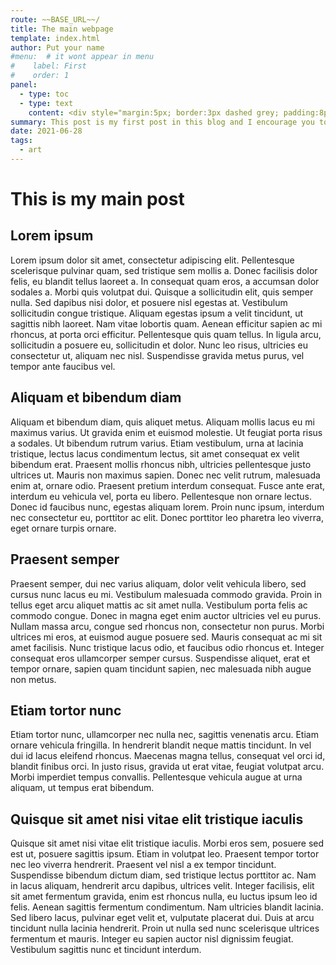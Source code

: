 ```yaml
---
route: ~~BASE_URL~~/
title: The main webpage
template: index.html
author: Put your name
#menu:  # it wont appear in menu
#    label: First
#    order: 1
panel:
  - type: toc
  - type: text
    content: <div style="margin:5px; border:3px dashed grey; padding:8px;">This is <strong>additional</strong> side panel entry.</div>
summary: This post is my first post in this blog and I encourage you to read it.
date: 2021-06-28
tags:
  - art
---
```


# This is my main post

## Lorem ipsum

Lorem ipsum dolor sit amet, consectetur adipiscing elit. Pellentesque scelerisque pulvinar quam, sed tristique sem mollis a. Donec facilisis dolor felis, eu blandit tellus laoreet a. In consequat quam eros, a accumsan dolor sodales a. Morbi quis volutpat dui. Quisque a sollicitudin elit, quis semper nulla. Sed dapibus nisi dolor, et posuere nisl egestas at. Vestibulum sollicitudin congue tristique. Aliquam egestas ipsum a velit tincidunt, ut sagittis nibh laoreet. Nam vitae lobortis quam. Aenean efficitur sapien ac mi rhoncus, at porta orci efficitur. Pellentesque quis quam tellus. In ligula arcu, sollicitudin a posuere eu, sollicitudin et dolor. Nunc leo risus, ultricies eu consectetur ut, aliquam nec nisl. Suspendisse gravida metus purus, vel tempor ante faucibus vel.

## Aliquam et bibendum diam

Aliquam et bibendum diam, quis aliquet metus. Aliquam mollis lacus eu mi maximus varius. Ut gravida enim et euismod molestie. Ut feugiat porta risus a sodales. Ut bibendum rutrum varius. Etiam vestibulum, urna at lacinia tristique, lectus lacus condimentum lectus, sit amet consequat ex velit bibendum erat. Praesent mollis rhoncus nibh, ultricies pellentesque justo ultrices ut. Mauris non maximus sapien. Donec nec velit rutrum, malesuada enim at, ornare odio. Praesent pretium interdum consequat. Fusce ante erat, interdum eu vehicula vel, porta eu libero. Pellentesque non ornare lectus. Donec id faucibus nunc, egestas aliquam lorem. Proin nunc ipsum, interdum nec consectetur eu, porttitor ac elit. Donec porttitor leo pharetra leo viverra, eget ornare turpis ornare.

## Praesent semper

Praesent semper, dui nec varius aliquam, dolor velit vehicula libero, sed cursus nunc lacus eu mi. Vestibulum malesuada commodo gravida. Proin in tellus eget arcu aliquet mattis ac sit amet nulla. Vestibulum porta felis ac commodo congue. Donec in magna eget enim auctor ultricies vel eu purus. Nullam massa arcu, congue sed rhoncus non, consectetur non purus. Morbi ultrices mi eros, at euismod augue posuere sed. Mauris consequat ac mi sit amet facilisis. Nunc tristique lacus odio, et faucibus odio rhoncus et. Integer consequat eros ullamcorper semper cursus. Suspendisse aliquet, erat et tempor ornare, sapien quam tincidunt sapien, nec malesuada nibh augue non metus.

## Etiam tortor nunc

Etiam tortor nunc, ullamcorper nec nulla nec, sagittis venenatis arcu. Etiam ornare vehicula fringilla. In hendrerit blandit neque mattis tincidunt. In vel dui id lacus eleifend rhoncus. Maecenas magna tellus, consequat vel orci id, blandit finibus orci. In justo risus, gravida ut erat vitae, feugiat volutpat arcu. Morbi imperdiet tempus convallis. Pellentesque vehicula augue at urna aliquam, ut tempus erat bibendum.

## Quisque sit amet nisi vitae elit tristique iaculis

Quisque sit amet nisi vitae elit tristique iaculis. Morbi eros sem, posuere sed est ut, posuere sagittis ipsum. Etiam in volutpat leo. Praesent tempor tortor nec leo viverra hendrerit. Praesent vel nisl a ex tempor tincidunt. Suspendisse bibendum dictum diam, sed tristique lectus porttitor ac. Nam in lacus aliquam, hendrerit arcu dapibus, ultrices velit. Integer facilisis, elit sit amet fermentum gravida, enim est rhoncus nulla, eu luctus ipsum leo id felis. Aenean sagittis fermentum condimentum. Nam ultricies blandit lacinia. Sed libero lacus, pulvinar eget velit et, vulputate placerat dui. Duis at arcu tincidunt nulla lacinia hendrerit. Proin ut nulla sed nunc scelerisque ultrices fermentum et mauris. Integer eu sapien auctor nisl dignissim feugiat. Vestibulum sagittis nunc et tincidunt interdum.
